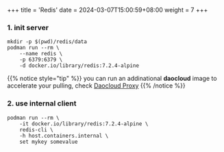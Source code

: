 +++
title = 'Redis'
date = 2024-03-07T15:00:59+08:00
weight = 7
+++


### 1. init server 
```shell
mkdir -p $(pwd)/redis/data
podman run --rm \
    --name redis \
    -p 6379:6379 \
    -d docker.io/library/redis:7.2.4-alpine
```

{{% notice style="tip" %}}
you can run an addinational **daocloud** image to accelerate your pulling, check [Daocloud Proxy](daocloud/index.html)
{{% /notice %}}

### 2. use internal client 
```shell
podman run --rm \
    -it docker.io/library/redis:7.2.4-alpine \
    redis-cli \
    -h host.containers.internal \
    set mykey somevalue
```
